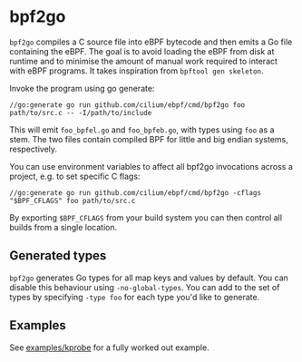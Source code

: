 bpf2go
===

`bpf2go` compiles a C source file into eBPF bytecode and then emits a
Go file containing the eBPF. The goal is to avoid loading the
eBPF from disk at runtime and to minimise the amount of manual
work required to interact with eBPF programs. It takes inspiration
from `bpftool gen skeleton`.

Invoke the program using go generate:

    //go:generate go run github.com/cilium/ebpf/cmd/bpf2go foo path/to/src.c -- -I/path/to/include

This will emit `foo_bpfel.go` and `foo_bpfeb.go`, with types using `foo`
as a stem. The two files contain compiled BPF for little and big
endian systems, respectively.

You can use environment variables to affect all bpf2go invocations
across a project, e.g. to set specific C flags:

    //go:generate go run github.com/cilium/ebpf/cmd/bpf2go -cflags "$BPF_CFLAGS" foo path/to/src.c

By exporting `$BPF_CFLAGS` from your build system you can then control
all builds from a single location.

## Generated types

`bpf2go` generates Go types for all map keys and values by default. You can
disable this behaviour using `-no-global-types`. You can add to the set of
types by specifying `-type foo` for each type you'd like to generate.

## Examples

See [examples/kprobe](../../examples/kprobe/main.go) for a fully worked out example.
